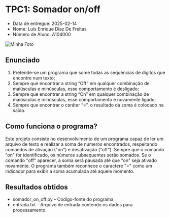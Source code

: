 # TPC1: Somador on/off
- Data de entregue: 2025-02-14
- Nome: Luis Enrique Díaz De Freitas
- Número de Aluno: A104000




![Minha Foto](https://avatars.githubusercontent.com/u/146751915?s=400&u=021c640f21daf0066dc714d7cf1d916fefbd29ea&v=4)

## Enunciado
1. Pretende-se um programa que some todas as sequências de dígitos que encontre num texto;
2. Sempre que encontrar a string “Off” em qualquer combinação de maiúsculas e minúsculas, esse comportamento é desligado;
3. Sempre que encontrar a string “On” em qualquer combinação de maiúsculas e minúsculas, esse comportamento é novamente ligado;
4. Sempre que encontrar o caráter “=”, o resultado da soma é colocado na saída.

## Como funciona o programa?

Este projeto consiste no desenvolvimento de um programa capaz de ler um arquivo de texto e realizar a soma de números encontrados, respeitando comandos de ativação ("on") e desativação ("off"). Sempre que o comando "on" for identificado, os números subsequentes serão somados. Se o comando "off" aparecer, a soma será pausada até que "on" seja ativado novamente. O programa também reconhece o caractere "=" como um indicador para exibir a soma acumulada até aquele momento.

## Resultados obtidos

- somador_on_off.py – Código-fonte do programa.
- entrada.txt – Arquivo de entrada contendo os dados para processamento.